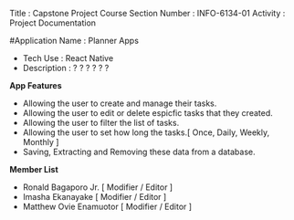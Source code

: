<!-- # planner-app-react-native -->
<!-- Final Group Project -->

Title                   :   Capstone Project
Course Section Number	:   INFO-6134-01
Activity                :   Project Documentation

#Application Name    :   Planner Apps
- Tech Use           :   React Native
- Description        :   ? ? ? ? ? ?

**App Features**
- Allowing the user to create and manage their tasks.
- Allowing the user to edit or delete espicfic tasks that they created.
- Allowing the user to filter the list of tasks.
- Allowing the user to set how long the tasks.[ Once, Daily, Weekly, Monthly ]
- Saving, Extracting and Removing these data from a database.


**Member List**
- Ronald Bagaporo Jr. [ Modifier / Editor ]
- Imasha Ekanayake [ Modifier / Editor ]
- Matthew Ovie Enamuotor [ Modifier / Editor ]


